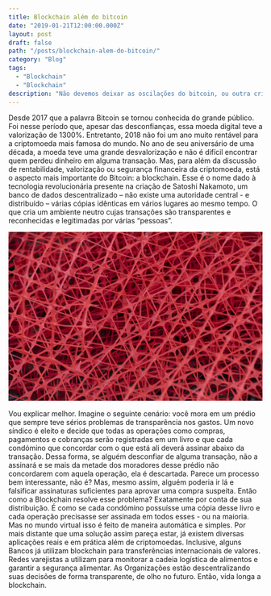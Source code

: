 ```yaml
---
title: Blockchain além do bitcoin
date: "2019-01-21T12:00:00.000Z"
layout: post
draft: false
path: "/posts/blockchain-alem-do-bitcoin/"
category: "Blog"
tags:
  - "Blockchain"
  - "Blockchain"
description: "Não devemos deixar as oscilações do bitcoin, ou outra criptomoeda, tirar o brilho da blockchain"
---
```


Desde 2017 que a palavra Bitcoin se tornou conhecida do grande público. Foi nesse período que, apesar das desconfianças, essa moeda digital teve a valorização de 1300%. Entretanto, 2018 não foi um ano muito rentável para a criptomoeda mais famosa do mundo. 
No ano de seu aniversário de uma década, a moeda teve uma grande desvalorização e não é difícil encontrar quem perdeu dinheiro em alguma transação. 
Mas, para além da discussão de rentabilidade, valorização ou segurança financeira da criptomoeda, está o aspecto mais importante do Bitcoin: a blockchain.
Esse é o nome dado à tecnologia revolucionária presente na criação de Satoshi Nakamoto, um banco de dados descentralizado – não existe uma autoridade central -  e distribuído – várias cópias idênticas em vários lugares ao mesmo tempo. O que cria um ambiente neutro cujas transações são transparentes e reconhecidas e legitimadas por várias “pessoas”.

![Blockchain](./01.jpeg)

Vou explicar melhor. Imagine o seguinte cenário: você mora em um prédio que sempre teve sérios problemas de transparência nos gastos. Um novo síndico é eleito e decide que todas as operações como compras, pagamentos e cobranças serão registradas em um livro e que cada condómino que concordar com o que está ali deverá assinar abaixo da transação. Dessa forma, se alguém desconfiar de alguma transação, não a assinará e se mais da metade dos moradores desse prédio não concordarem com aquela operação, ela é descartada.
Parece um processo bem interessante, não é? Mas, mesmo assim, alguém poderia ir lá e falsificar assinaturas suficientes para aprovar uma compra suspeita. Então como a Blockchain resolve esse problema? Exatamente por conta de sua distribuição. 
É como se cada condómino possuísse uma cópia desse livro e cada operação precisasse ser assinada em todos esses - ou na maioria. Mas no mundo virtual isso é feito de maneira automática e simples. 
Por mais distante que uma solução assim pareça estar, já existem diversas aplicações reais e em prática além de criptomoedas. Inclusive, alguns Bancos já utilizam blockchain para transferências internacionais de valores. Redes varejistas a utilizam para monitorar a cadeia logística de alimentos e garantir a segurança alimentar. As Organizações estão descentralizando suas decisões de forma transparente, de olho no futuro. Então, vida longa a blockchain.